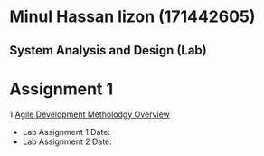 Minul Hassan lizon (171442605)
==================
## System Analysis and Design (Lab)

# Assignment 1 

1.[Agile Development Metholodgy Overview](https://github.com/MinulHassanLizon/System-Analysis-and-Design/blob/MinulHassanLizon-Assignment-1/Agile%20development.pdf)
- Lab Assignment 1 Date: 
- Lab Assignment 2 Date:
